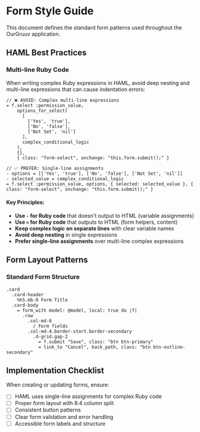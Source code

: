 # Form Style Guide

This document defines the standard form patterns used throughout the OurGruuv application.

## HAML Best Practices

### Multi-line Ruby Code
When writing complex Ruby expressions in HAML, avoid deep nesting and multi-line expressions that can cause indentation errors:

```haml
// ❌ AVOID: Complex multi-line expressions
= f.select :permission_value, 
    options_for_select(
      [
        ['Yes', 'true'],
        ['No', 'false'], 
        ['Not Set', 'nil']
      ], 
      complex_conditional_logic
    ),
    {}, 
    { class: "form-select", onchange: "this.form.submit();" }

// ✅ PREFER: Single-line assignments
- options = [['Yes', 'true'], ['No', 'false'], ['Not Set', 'nil']]
- selected_value = complex_conditional_logic
= f.select :permission_value, options, { selected: selected_value }, { class: "form-select", onchange: "this.form.submit();" }
```

#### Key Principles:
- **Use `-` for Ruby code** that doesn't output to HTML (variable assignments)
- **Use `=` for Ruby code** that outputs to HTML (form helpers, content)
- **Keep complex logic on separate lines** with clear variable names
- **Avoid deep nesting** in single expressions
- **Prefer single-line assignments** over multi-line complex expressions

## Form Layout Patterns

### Standard Form Structure
```haml
.card
  .card-header
    %h5.mb-0 Form Title
  .card-body
    = form_with model: @model, local: true do |f|
      .row
        .col-md-8
          / Form fields
        .col-md-4.border-start.border-secondary
          .d-grid.gap-2
            = f.submit "Save", class: "btn btn-primary"
            = link_to "Cancel", back_path, class: "btn btn-outline-secondary"
```

## Implementation Checklist

When creating or updating forms, ensure:
- [ ] HAML uses single-line assignments for complex Ruby code
- [ ] Proper form layout with 8:4 column split
- [ ] Consistent button patterns
- [ ] Clear form validation and error handling
- [ ] Accessible form labels and structure
